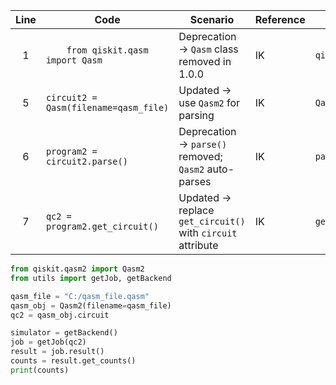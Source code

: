 | Line | Code | Scenario | Reference | Artifact | Refactoring |
|:----:|------|----------|-----------|----------|-------------|
| 1 | `    from qiskit.qasm import Qasm` | Deprecation -> `Qasm` class removed in 1.0.0 | IK | `qiskit.qasm.Qasm` | `from qiskit.qasm2 import Qasm2` |
| 5 | `circuit2 = Qasm(filename=qasm_file)` | Updated -> use `Qasm2` for parsing | IK | `Qasm` | `qasm_obj = Qasm2(filename=qasm_file)` |
| 6 | `program2 = circuit2.parse()` | Deprecation -> `parse()` removed; `Qasm2` auto-parses | IK | `parse` | *remove line* |
| 7 | `qc2 = program2.get_circuit()` | Updated -> replace `get_circuit()` with `circuit` attribute | IK | `get_circuit` | `qc2 = qasm_obj.circuit` |

```python
from qiskit.qasm2 import Qasm2
from utils import getJob, getBackend

qasm_file = "C:/qasm_file.qasm"
qasm_obj = Qasm2(filename=qasm_file)
qc2 = qasm_obj.circuit

simulator = getBackend()
job = getJob(qc2)
result = job.result()
counts = result.get_counts()
print(counts)
```
